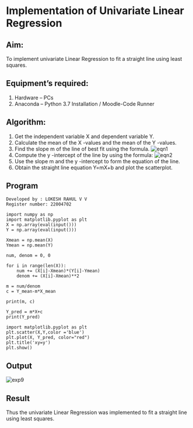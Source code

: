 # Implementation of Univariate Linear Regression
## Aim:
To implement univariate Linear Regression to fit a straight line using least squares.
## Equipment’s required:
1.	Hardware – PCs
2.	Anaconda – Python 3.7 Installation / Moodle-Code Runner
## Algorithm:
1.	Get the independent variable X and dependent variable Y.
2.	Calculate the mean of the X -values and the mean of the Y -values.
3.	Find the slope m of the line of best fit using the formula.
 ![eqn1](./eq1.jpg)
4.	Compute the y -intercept of the line by using the formula:
![eqn2](./eq2.jpg)  
5.	Use the slope m and the y -intercept to form the equation of the line.
6.	Obtain the straight line equation Y=mX+b and plot the scatterplot.
## Program
```
Developed by : LOKESH RAHUL V V
Register number: 22004702

import numpy as np
import matplotlib.pyplot as plt
X = np.array(eval(input()))
Y = np.array(eval(input()))

Xmean = np.mean(X)
Ymean = np.mean(Y)

num, denom = 0, 0

for i in range(len(X)):
    num += (X[i]-Xmean)*(Y[i]-Ymean)
    denom += (X[i]-Xmean)**2
    
m = num/denom
c = Y_mean-m*X_mean

print(m, c)

Y_pred = m*X+c
print(Y_pred)

import matplotlib.pyplot as plt
plt.scatter(X,Y,color ='blue')
plt.plot(X, Y_pred, color="red")
plt.title('xy=y')
plt.show()

```
## Output

![exp9](https://user-images.githubusercontent.com/118423842/214591383-ef835050-c38a-4551-a291-b220959b38fe.jpg)



## Result
Thus the univariate Linear Regression was implemented to fit a straight line using least squares.
